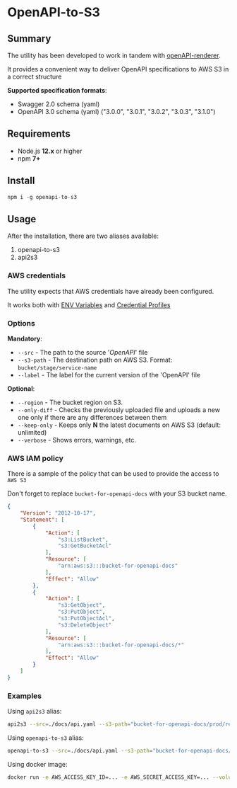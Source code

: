# OpenAPI-to-S3


## Summary
The utility has been developed to work in tandem with [openAPI-renderer](https://github.com/velmie/openAPI-renderer). 

It provides a convenient way to deliver OpenAPI specifications to AWS S3 in a correct structure

**Supported specification formats**:
* Swagger 2.0 schema (yaml)
* OpenAPI 3.0 schema (yaml) ("3.0.0", "3.0.1", "3.0.2", "3.0.3", "3.1.0")

## Requirements

* Node.js **12.x** or higher
* npm **7+**

## Install

```js
npm i -g openapi-to-s3
```

## Usage

After the installation, there are two aliases available:

1. openapi-to-s3
2. api2s3

### AWS credentials

The utility expects that AWS credentials have already been configured.

It works both with [ENV Variables](https://docs.aws.amazon.com/sdk-for-php/v3/developer-guide/guide_credentials_environment.html) and [Credential Profiles](https://docs.aws.amazon.com/sdk-for-php/v3/developer-guide/guide_credentials_profiles.html) 

### Options

**Mandatory**:

* ``--src`` - The path to the source '*OpenAPI*' file
* ``--s3-path`` - The destination path on AWS S3. Format: ``bucket/stage/service-name``
* ``--label`` - The label for the current version of the 'OpenAPI' file

**Optional**:

* ``--region`` - The bucket region on S3.
* ``--only-diff`` - Checks the previously uploaded file and uploads a new one only if there are any differences between them
* ``--keep-only`` - Keeps only **N** the latest documents on AWS S3 (default: unlimited)
* ``--verbose`` - Shows errors, warnings, etc.

### AWS IAM policy

There is a sample of the policy that can be used to provide the access to ``AWS S3``

Don't forget to replace ``bucket-for-openapi-docs`` with your S3 bucket name.

```JSON
{
    "Version": "2012-10-17",
    "Statement": [
        {
            "Action": [
                "s3:ListBucket",
                "s3:GetBucketAcl"
            ],
            "Resource": [
                "arn:aws:s3:::bucket-for-openapi-docs"
            ],
            "Effect": "Allow"
        },
        {
            "Action": [
                "s3:GetObject",
                "s3:PutObject",
                "s3:PutObjectAcl",
                "s3:DeleteObject"
            ],
            "Resource": [
                "arn:aws:s3:::bucket-for-openapi-docs/*"
            ],
            "Effect": "Allow"
        }
    ]
}
````

### Examples

Using ``api2s3`` alias: 
```bash
api2s3 --src=./docs/api.yaml --s3-path="bucket-for-openapi-docs/prod/reports" --label=$(date +%s) --region=ap-south-1
```

Using ``openapi-to-s3`` alias:
```bash
openapi-to-s3 --src=./docs/api.yaml --s3-path="bucket-for-openapi-docs/dev/reports" --label=latest --keep-only=1 --only-diff
```

Using docker image:
```bash
docker run -e AWS_ACCESS_KEY_ID=... -e AWS_SECRET_ACCESS_KEY=... --volume /path/to/docs:/docs --rm -it velmie/openapi-to-s3 --src=/docs/api.yml --s3Path="bucket-for-openapi-docs/dev/reports" --label=$(date +%s) --region=ap-south-1 --keep-only=1 --only-diff
```

